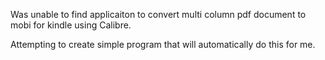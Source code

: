 Was unable to find applicaiton to convert multi column pdf document to mobi for kindle using Calibre. 


Attempting to create simple program that will automatically do this for me.

